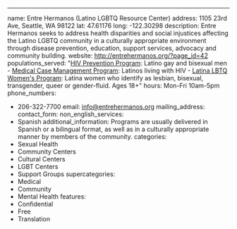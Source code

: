 ---
name: Entre Hermanos (Latino LGBTQ Resource Center)
address: 1105 23rd Ave, Seattle, WA 98122
lat: 47.61176
long: -122.30298
description: Entre Hermanos seeks to address health disparities and social injustices affecting the Latino LGBTQ community in a culturally appropriate environment through disease prevention, education, support services, advocacy and community building.
website: http://entrehermanos.org/?page_id=42
populations_served:  "[HIV Prevention Program](http://entrehermanos.org/hiv-prevention/): Latino gay and bisexual men - [Medical Case Management Program](http://entrehermanos.org/hiv-prevention/): Latinos living with HIV - [Latina LBTQ Women's Program](http://entrehermanos.org/latina-lbtq-program/): Latina women who identify as lesbian, bisexual, transgender, queer or gender-fluid. Ages 18+"
hours: Mon-Fri 10am-5pm
phone_numbers: 
  - 206-322-7700
email: info@entrehermanos.org
mailing_address:
contact_form:
non_english_services: 
  - Spanish
additional_information: Programs are usually delivered in Spanish or a bilingual format, as well as in a culturally appropriate manner by members of the community.
categories:
  - Sexual Health
  - Community Centers
  - Cultural Centers
  - LGBT Centers
  - Support Groups
supercategories:
  - Medical
  - Community
  - Mental Health
features:
  - Confidential
  - Free
  - Translation